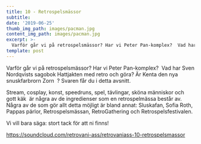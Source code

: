 ```yaml
---
title: 10 - Retrospelsmässor
subtitle:
date: '2019-06-25'
thumb_img_path: images/pacman.jpg
content_img_path: images/pacman.jpg
excerpt: >-
  Varför går vi på retrospelsmässor? Har vi Peter Pan-komplex?  Vad har Sven Nordqvists sagobok Hattjakten med retro och göra? Är Kenta den nya snuskfarbrorn Zorn  ? Svaren får du i detta avsnitt.
template: post
---
```


Varför går vi på retrospelsmässor? Har vi Peter Pan-komplex?  Vad har Sven Nordqvists sagobok Hattjakten med retro och göra? Är Kenta den nya snuskfarbrorn Zorn  ? Svaren får du i detta avsnitt.

Stream, cosplay, konst, speedruns, spel, tävlingar, sköna människor och gott käk  är några av de ingredienser som en retrospelmässa består av.
Några av de som gör allt detta möjligt är bland annat: Sluskafan, Sofia Roth, Pappas pärlor, Retrospelsmässan, RetroGathering och Retrospelsfestivalen.

Vi vill bara säga: stort tack för att ni finns!

https://soundcloud.com/retrovani-ass/retrovaniass-10-retrospelsmassor
